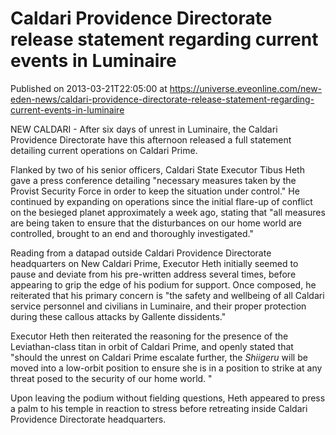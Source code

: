 # Caldari Providence Directorate release statement regarding current events in Luminaire
Published on 2013-03-21T22:05:00 at https://universe.eveonline.com/new-eden-news/caldari-providence-directorate-release-statement-regarding-current-events-in-luminaire

NEW CALDARI  - After six days of unrest in Luminaire, the Caldari Providence Directorate have this afternoon released a full statement detailing current operations on Caldari Prime.

Flanked by two of his senior officers, Caldari State Executor Tibus Heth gave a press conference detailing "necessary measures taken by the Provist Security Force in order to keep the situation under control." He continued by expanding on operations since the initial flare-up of conflict on the besieged planet approximately a week ago, stating that "all measures are being taken to ensure that the disturbances on our home world are controlled, brought to an end and thoroughly investigated."

Reading from a datapad outside Caldari Providence Directorate headquarters on New Caldari Prime, Executor Heth initially seemed to pause and deviate from his pre-written address several times, before appearing to grip the edge of his podium for support. Once composed, he reiterated that his primary concern is "the safety and wellbeing of all Caldari service personnel and civilians in Luminaire, and their proper protection during these callous attacks by Gallente dissidents."

Executor Heth then reiterated the reasoning for the presence of the Leviathan-class titan in orbit of Caldari Prime, and openly stated that "should the unrest on Caldari Prime escalate further, the _Shiigeru_ will be moved into a low-orbit position to ensure she is in a position to strike at any threat posed to the security of our home world. "

Upon leaving the podium without fielding questions, Heth appeared to press a palm to his temple in reaction to stress before retreating inside Caldari Providence Directorate headquarters.
